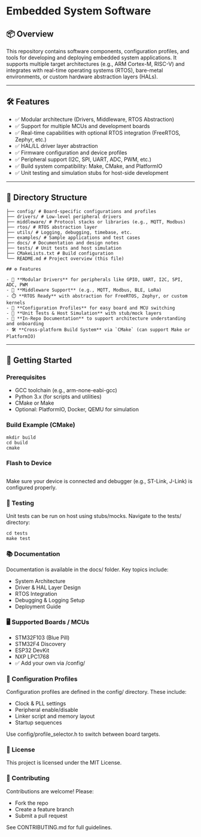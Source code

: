 # Embedded System Software 

## 📦 Overview

This repository contains software components, configuration profiles, and tools for developing and deploying embedded system applications. It supports multiple target architectures (e.g., ARM Cortex-M, RISC-V) and integrates with real-time operating systems (RTOS), bare-metal environments, or custom hardware abstraction layers (HALs).

---

## 🛠️ Features

- ✅ Modular architecture (Drivers, Middleware, RTOS Abstraction)
- ✅ Support for multiple MCUs and development boards
- ✅ Real-time capabilities with optional RTOS integration (FreeRTOS, Zephyr, etc.)
- ✅ HAL/LL driver layer abstraction
- ✅ Firmware configuration and device profiles
- ✅ Peripheral support (I2C, SPI, UART, ADC, PWM, etc.)
- ✅ Build system compatibility: Make, CMake, and PlatformIO
- ✅ Unit testing and simulation stubs for host-side development

---

## 📁 Directory Structure

```
├── config/ # Board-specific configurations and profiles
├── drivers/ # Low-level peripheral drivers
├── middleware/ # Protocol stacks or libraries (e.g., MQTT, Modbus)
├── rtos/ # RTOS abstraction layer
├── utils/ # Logging, debugging, timebase, etc.
├── examples/ # Sample applications and test cases
├── docs/ # Documentation and design notes
├── tests/ # Unit tests and host simulation
├── CMakeLists.txt # Build configuration
└── README.md # Project overview (this file)
```

```
## ⚙️ Features

- 🔌 **Modular Drivers** for peripherals like GPIO, UART, I2C, SPI, ADC, PWM
- 🔄 **Middleware Support** (e.g., MQTT, Modbus, BLE, LoRa)
- ⏱️ **RTOS Ready** with abstraction for FreeRTOS, Zephyr, or custom kernels
- 🧩 **Configuration Profiles** for easy board and MCU switching
- 🧪 **Unit Tests & Host Simulation** with stub/mock layers
- 📖 **In-Repo Documentation** to support architecture understanding and onboarding
- 🛠️ **Cross-platform Build System** via `CMake` (can support Make or PlatformIO)
```

---

## 🚀 Getting Started

### Prerequisites

- GCC toolchain (e.g., arm-none-eabi-gcc)
- Python 3.x (for scripts and utilities)
- CMake or Make
- Optional: PlatformIO, Docker, QEMU for simulation

### Build Example (CMake)

```
mkdir build
cd build
cmake
```

### Flash to Device

```make flash
```

Make sure your device is connected and debugger (e.g., ST-Link, J-Link) is configured properly.

### 🧪 Testing
Unit tests can be run on host using stubs/mocks. Navigate to the tests/ directory:
```
cd tests
make test
```

### 📚 Documentation
Documentation is available in the docs/ folder. Key topics include:

- System Architecture
- Driver & HAL Layer Design
- RTOS Integration
- Debugging & Logging Setup
- Deployment Guide

### 🖥️ Supported Boards / MCUs
- STM32F103 (Blue Pill)
- STM32F4 Discovery
- ESP32 DevKit
- NXP LPC1768
- ✅ Add your own via /config/

### 🔧 Configuration Profiles
Configuration profiles are defined in the config/ directory. These include:
- Clock & PLL settings
- Peripheral enable/disable
- Linker script and memory layout
- Startup sequences

Use config/profile_selector.h to switch between board targets.

### 📄 License
This project is licensed under the MIT License.

### 🤝 Contributing
Contributions are welcome! Please:
- Fork the repo
- Create a feature branch
- Submit a pull request

See CONTRIBUTING.md for full guidelines.



